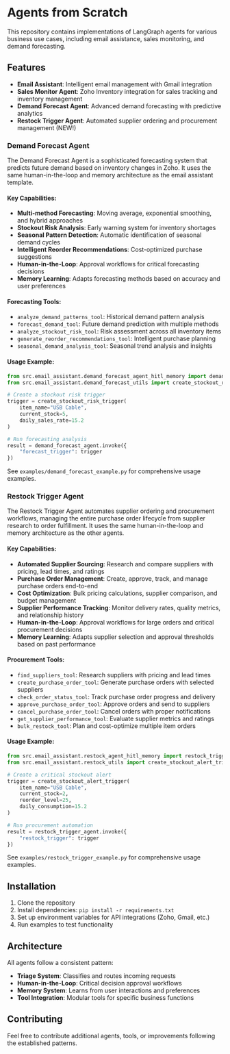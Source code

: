 # Agents from Scratch

This repository contains implementations of LangGraph agents for various business use cases, including email assistance, sales monitoring, and demand forecasting.

## Features

- **Email Assistant**: Intelligent email management with Gmail integration
- **Sales Monitor Agent**: Zoho Inventory integration for sales tracking and inventory management  
- **Demand Forecast Agent**: Advanced demand forecasting with predictive analytics
- **Restock Trigger Agent**: Automated supplier ordering and procurement management (NEW!)

### Demand Forecast Agent

The Demand Forecast Agent is a sophisticated forecasting system that predicts future demand based on inventory changes in Zoho. It uses the same human-in-the-loop and memory architecture as the email assistant template.

#### Key Capabilities:
- **Multi-method Forecasting**: Moving average, exponential smoothing, and hybrid approaches
- **Stockout Risk Analysis**: Early warning system for inventory shortages
- **Seasonal Pattern Detection**: Automatic identification of seasonal demand cycles
- **Intelligent Reorder Recommendations**: Cost-optimized purchase suggestions
- **Human-in-the-Loop**: Approval workflows for critical forecasting decisions
- **Memory Learning**: Adapts forecasting methods based on accuracy and user preferences

#### Forecasting Tools:
- `analyze_demand_patterns_tool`: Historical demand pattern analysis
- `forecast_demand_tool`: Future demand prediction with multiple methods
- `analyze_stockout_risk_tool`: Risk assessment across all inventory items
- `generate_reorder_recommendations_tool`: Intelligent purchase planning
- `seasonal_demand_analysis_tool`: Seasonal trend analysis and insights

#### Usage Example:
```python
from src.email_assistant.demand_forecast_agent_hitl_memory import demand_forecast_agent
from src.email_assistant.demand_forecast_utils import create_stockout_risk_trigger

# Create a stockout risk trigger
trigger = create_stockout_risk_trigger(
    item_name="USB Cable",
    current_stock=5,
    daily_sales_rate=15.2
)

# Run forecasting analysis
result = demand_forecast_agent.invoke({
    "forecast_trigger": trigger
})
```

See `examples/demand_forecast_example.py` for comprehensive usage examples.

### Restock Trigger Agent

The Restock Trigger Agent automates supplier ordering and procurement workflows, managing the entire purchase order lifecycle from supplier research to order fulfillment. It uses the same human-in-the-loop and memory architecture as the other agents.

#### Key Capabilities:
- **Automated Supplier Sourcing**: Research and compare suppliers with pricing, lead times, and ratings
- **Purchase Order Management**: Create, approve, track, and manage purchase orders end-to-end
- **Cost Optimization**: Bulk pricing calculations, supplier comparison, and budget management
- **Supplier Performance Tracking**: Monitor delivery rates, quality metrics, and relationship history
- **Human-in-the-Loop**: Approval workflows for large orders and critical procurement decisions
- **Memory Learning**: Adapts supplier selection and approval thresholds based on past performance

#### Procurement Tools:
- `find_suppliers_tool`: Research suppliers with pricing and lead times
- `create_purchase_order_tool`: Generate purchase orders with selected suppliers
- `check_order_status_tool`: Track purchase order progress and delivery
- `approve_purchase_order_tool`: Approve orders and send to suppliers
- `cancel_purchase_order_tool`: Cancel orders with proper notifications
- `get_supplier_performance_tool`: Evaluate supplier metrics and ratings
- `bulk_restock_tool`: Plan and cost-optimize multiple item orders

#### Usage Example:
```python
from src.email_assistant.restock_agent_hitl_memory import restock_trigger_agent
from src.email_assistant.restock_utils import create_stockout_alert_trigger

# Create a critical stockout alert
trigger = create_stockout_alert_trigger(
    item_name="USB Cable",
    current_stock=2,
    reorder_level=25,
    daily_consumption=15.2
)

# Run procurement automation
result = restock_trigger_agent.invoke({
    "restock_trigger": trigger
})
```

See `examples/restock_trigger_example.py` for comprehensive usage examples.

## Installation

1. Clone the repository
2. Install dependencies: `pip install -r requirements.txt`
3. Set up environment variables for API integrations (Zoho, Gmail, etc.)
4. Run examples to test functionality

## Architecture

All agents follow a consistent pattern:
- **Triage System**: Classifies and routes incoming requests
- **Human-in-the-Loop**: Critical decision approval workflows
- **Memory System**: Learns from user interactions and preferences
- **Tool Integration**: Modular tools for specific business functions

## Contributing

Feel free to contribute additional agents, tools, or improvements following the established patterns. 



